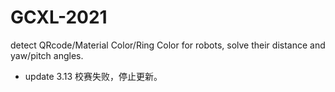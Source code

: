 # GCXL-2021
detect QRcode/Material Color/Ring Color for robots, solve their distance and yaw/pitch angles.


* update 3.13
校赛失败，停止更新。
